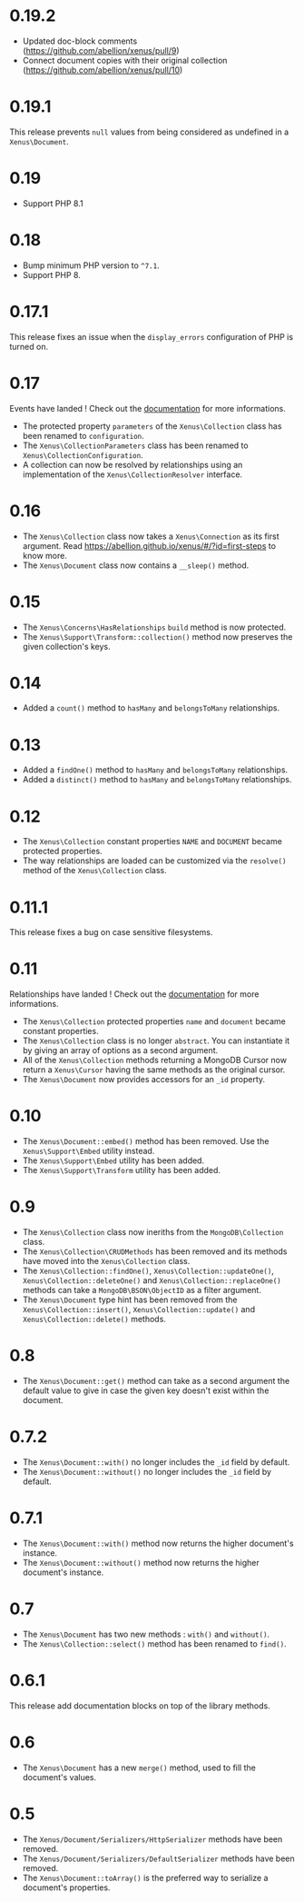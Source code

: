 # 0.19.2

- Updated doc-block comments (https://github.com/abellion/xenus/pull/9)
- Connect document copies with their original collection (https://github.com/abellion/xenus/pull/10)

# 0.19.1

This release prevents `null` values from being considered as undefined in a `Xenus\Document`.

# 0.19

- Support PHP 8.1

# 0.18

- Bump minimum PHP version to `^7.1`.
- Support PHP 8.

# 0.17.1

This release fixes an issue when the `display_errors` configuration of PHP is turned on.

# 0.17

Events have landed ! Check out the [documentation](https://abellion.github.io/xenus/) for more informations.

- The protected property `parameters` of the `Xenus\Collection` class has been renamed to `configuration`.
- The `Xenus\CollectionParameters` class has been renamed to `Xenus\CollectionConfiguration`.
- A collection can now be resolved by relationships using an implementation of the `Xenus\CollectionResolver` interface.

# 0.16

- The `Xenus\Collection` class now takes a `Xenus\Connection` as its first argument. Read https://abellion.github.io/xenus/#/?id=first-steps to know more.
- The `Xenus\Document` class now contains a `__sleep()` method.

# 0.15

- The `Xenus\Concerns\HasRelationships` `build` method is now protected.
- The `Xenus\Support\Transform::collection()` method now preserves the given collection's keys.

# 0.14

- Added a `count()` method to `hasMany` and `belongsToMany` relationships.

# 0.13

- Added a `findOne()` method to `hasMany` and `belongsToMany` relationships.
- Added a `distinct()` method to `hasMany` and `belongsToMany` relationships.

# 0.12

- The `Xenus\Collection` constant properties `NAME` and `DOCUMENT` became protected properties.
- The way relationships are loaded can be customized via the `resolve()` method of the `Xenus\Collection` class.

# 0.11.1

This release fixes a bug on case sensitive filesystems.

# 0.11

Relationships have landed ! Check out the [documentation](https://abellion.github.io/xenus/) for more informations.

- The `Xenus\Collection` protected properties `name` and `document` became constant properties.
- The `Xenus\Collection` class is no longer `abstract`. You can instantiate it by giving an array of options as a second argument.
- All of the `Xenus\Collection` methods returning a MongoDB Cursor now return a `Xenus\Cursor` having the same methods as the original cursor.
- The `Xenus\Document` now provides accessors for an `_id` property.

# 0.10

- The `Xenus\Document::embed()` method has been removed. Use the `Xenus\Support\Embed` utility instead.
- The `Xenus\Support\Embed` utility has been added.
- The `Xenus\Support\Transform` utility has been added.

# 0.9

- The `Xenus\Collection` class now ineriths from the `MongoDB\Collection` class.
- The `Xenus\Collection\CRUDMethods` has been removed and its methods have moved into the `Xenus\Collection` class.
- The `Xenus\Collection::findOne()`, `Xenus\Collection::updateOne()`, `Xenus\Collection::deleteOne()` and `Xenus\Collection::replaceOne()` methods can take a `MongoDB\BSON\ObjectID` as a filter argument.
- The `Xenus\Document` type hint has been removed from the  `Xenus\Collection::insert()`, `Xenus\Collection::update()` and `Xenus\Collection::delete()` methods.

# 0.8

- The `Xenus\Document::get()` method can take as a second argument the default value to give in case the given key doesn't exist within the document.

# 0.7.2

- The `Xenus\Document::with()` no longer includes the `_id` field by default.
- The `Xenus\Document::without()` no longer includes the `_id` field by default.

# 0.7.1

- The `Xenus\Document::with()` method now returns the higher document's instance.
- The `Xenus\Document::without()` method now returns the higher document's instance.

# 0.7

- The `Xenus\Document` has two new methods : `with()` and `without()`.
- The `Xenus\Collection::select()` method has been renamed to `find()`.

# 0.6.1

This release add documentation blocks on top of the library methods.

# 0.6

- The `Xenus\Document` has a new `merge()` method, used to fill the document's values.

# 0.5

- The `Xenus/Document/Serializers/HttpSerializer` methods have been removed.
- The `Xenus/Document/Serializers/DefaultSerializer` methods have been removed.
- The `Xenus\Document::toArray()` is the preferred way to serialize a document's properties.
